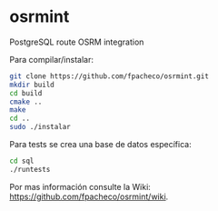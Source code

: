 # osrmint
PostgreSQL route OSRM integration

Para compilar/instalar:

```bash
git clone https://github.com/fpacheco/osrmint.git
mkdir build
cd build
cmake ..
make
cd ..
sudo ./instalar
```

Para tests se crea una base de datos específica:

```bash
cd sql
./runtests
```
Por mas información consulte la Wiki: https://github.com/fpacheco/osrmint/wiki.
